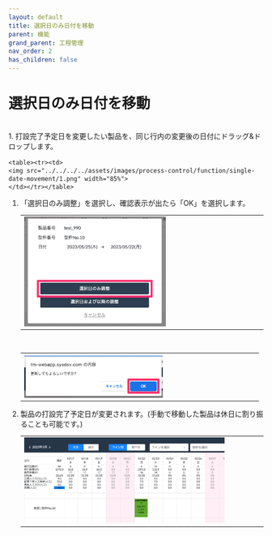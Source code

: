 ```yaml
---
layout: default
title: 選択日のみ日付を移動
parent: 機能
grand_parent: 工程管理
nav_order: 2
has_children: false
---
```


# 選択日のみ日付を移動

<br>
1. 打設完了予定日を変更したい製品を、同じ行内の変更後の日付にドラッグ&ドロップします。

    <table><tr><td>
    <img src="../../../../assets/images/process-control/function/single-date-movement/1.png" width="85%">
    </td></tr></table>

1. 「選択日のみ調整」を選択し、確認表示が出たら「OK」を選択します。

    <table><tr><td>
    <img src="../../../../assets/images/process-control/function/single-date-movement/2.png" width="60%">
    </td></tr></table>
    <br>

    <table><tr><td>
    <img src="../../../../assets/images/process-control/function/single-date-movement/3.png" width="60%">
    </td></tr></table>

1. 製品の打設完了予定日が変更されます。(手動で移動した製品は休日に割り振ることも可能です。)

    <table><tr><td>
    <img src="../../../../assets/images/process-control/function/single-date-movement/4.png" width="85%">
    </td></tr></table>